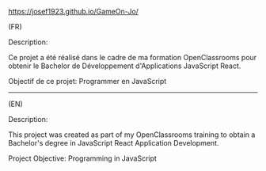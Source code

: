 
https://josef1923.github.io/GameOn-Jo/

(FR)

Description:

Ce projet a été réalisé dans le cadre de ma formation OpenClassrooms pour obtenir le Bachelor de Développement d'Applications JavaScript React.

Objectif de ce projet:
Programmer en JavaScript

--------------------------------------

(EN)

Description:

This project was created as part of my OpenClassrooms training to obtain a Bachelor's degree in JavaScript React Application Development.

Project Objective:
Programming in JavaScript
